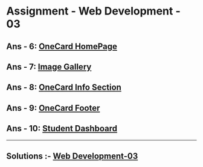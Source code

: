 # Assignment - Web Development - 03

## Ans - 6: [OneCard HomePage](https://webdev-onecard-html-css-madhavsahi.netlify.app/ "Live Link")
## Ans - 7: [Image Gallery](https://webdev-imagegallery-resp-madhavsahi.netlify.app/ "Live Link")
## Ans - 8: [OneCard Info Section](https://webdev-onecard-html-css-madhavsahi.netlify.app/ "Live Link")
## Ans - 9: [OneCard Footer](https://webdev-onecard-html-css-madhavsahi.netlify.app/ "Live Link")
## Ans - 10: [Student Dashboard](https://webdev-dashboardresponsive-madhavsahi.netlify.app/ "Live Link")

<hr>

## Solutions :- [Web Development-03](https://github.com/MadhavSahi/FullStack-JavaScript-2022-23/tree/main/PlacementProgramAssignment_MadhavSahi/WebDev-03 "All Solutions")